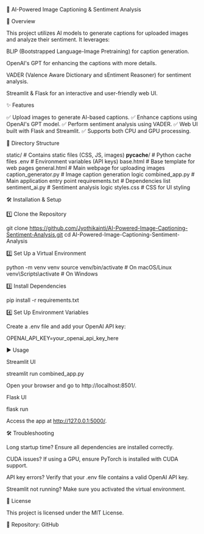 📸 AI-Powered Image Captioning & Sentiment Analysis

🚀 Overview

This project utilizes AI models to generate captions for uploaded images and analyze their sentiment. It leverages:

BLIP (Bootstrapped Language-Image Pretraining) for caption generation.

OpenAI's GPT for enhancing the captions with more details.

VADER (Valence Aware Dictionary and sEntiment Reasoner) for sentiment analysis.

Streamlit & Flask for an interactive and user-friendly web UI.

✨ Features

✅ Upload images to generate AI-based captions.
✅ Enhance captions using OpenAI's GPT model.
✅ Perform sentiment analysis using VADER.
✅ Web UI built with Flask and Streamlit.
✅ Supports both CPU and GPU processing.

📂 Directory Structure

static/                  # Contains static files (CSS, JS, images)
__pycache__/             # Python cache files
.env                     # Environment variables (API keys)
base.html                # Base template for web pages
general.html             # Main webpage for uploading images
caption_generator.py     # Image caption generation logic
combined_app.py          # Main application entry point
requirements.txt         # Dependencies list
sentiment_ai.py          # Sentiment analysis logic
styles.css               # CSS for UI styling

🛠 Installation & Setup

1️⃣ Clone the Repository

git clone https://github.com/Jyothikainti/AI-Powered-Image-Captioning-Sentiment-Analysis.git
cd AI-Powered-Image-Captioning-Sentiment-Analysis

2️⃣ Set Up a Virtual Environment

python -m venv venv
source venv/bin/activate  # On macOS/Linux
venv\Scripts\activate     # On Windows

3️⃣ Install Dependencies

pip install -r requirements.txt

4️⃣ Set Up Environment Variables

Create a .env file and add your OpenAI API key:

OPENAI_API_KEY=your_openai_api_key_here

▶️ Usage

Streamlit UI

streamlit run combined_app.py

Open your browser and go to http://localhost:8501/.

Flask UI

flask run

Access the app at http://127.0.0.1:5000/.

🛠 Troubleshooting

Long startup time? Ensure all dependencies are installed correctly.

CUDA issues? If using a GPU, ensure PyTorch is installed with CUDA support.

API key errors? Verify that your .env file contains a valid OpenAI API key.

Streamlit not running? Make sure you activated the virtual environment.

📜 License

This project is licensed under the MIT License.

📌 Repository: GitHub

